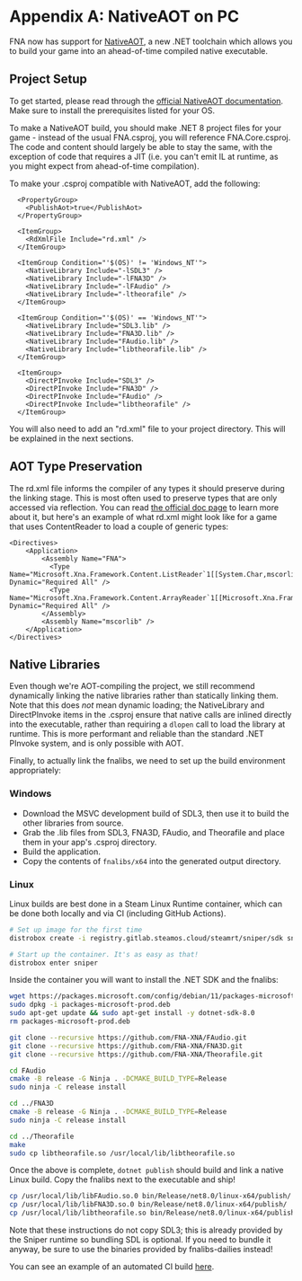 # Appendix A: NativeAOT on PC

FNA now has support for [NativeAOT](https://learn.microsoft.com/en-us/dotnet/core/deploying/native-aot/), a new .NET toolchain which allows you to build your game into an ahead-of-time compiled native executable.

## Project Setup

To get started, please read through the [official NativeAOT documentation](https://learn.microsoft.com/en-us/dotnet/core/deploying/native-aot/). Make sure to install the prerequisites listed for your OS.

To make a NativeAOT build, you should make .NET 8 project files for your game - instead of the usual FNA.csproj, you will reference FNA.Core.csproj. The code and content should largely be able to stay the same, with the exception of code that requires a JIT (i.e. you can't emit IL at runtime, as you might expect from ahead-of-time compilation).

To make your .csproj compatible with NativeAOT, add the following:
```
  <PropertyGroup>
    <PublishAot>true</PublishAot>
  </PropertyGroup>

  <ItemGroup>
    <RdXmlFile Include="rd.xml" />
  </ItemGroup>

  <ItemGroup Condition="'$(OS)' != 'Windows_NT'">
    <NativeLibrary Include="-lSDL3" />
    <NativeLibrary Include="-lFNA3D" />
    <NativeLibrary Include="-lFAudio" />
    <NativeLibrary Include="-ltheorafile" />
  </ItemGroup>

  <ItemGroup Condition="'$(OS)' == 'Windows_NT'">
    <NativeLibrary Include="SDL3.lib" />
    <NativeLibrary Include="FNA3D.lib" />
    <NativeLibrary Include="FAudio.lib" />
    <NativeLibrary Include="libtheorafile.lib" />
  </ItemGroup>

  <ItemGroup>
    <DirectPInvoke Include="SDL3" />
    <DirectPInvoke Include="FNA3D" />
    <DirectPInvoke Include="FAudio" />
    <DirectPInvoke Include="libtheorafile" />
  </ItemGroup>
```

You will also need to add an "rd.xml" file to your project directory. This will be explained in the next sections.

## AOT Type Preservation

The rd.xml file informs the compiler of any types it should preserve during the linking stage. This is most often used to preserve types that are only accessed via reflection. You can read [the official doc page](https://github.com/dotnet/runtimelab/blob/feature/NativeAOT/docs/using-nativeaot/rd-xml-format.md) to learn more about it, but here's an example of what rd.xml might look like for a game that uses ContentReader to load a couple of generic types:

```
<Directives>
    <Application>
        <Assembly Name="FNA">
          <Type Name="Microsoft.Xna.Framework.Content.ListReader`1[[System.Char,mscorlib]]" Dynamic="Required All" />
          <Type Name="Microsoft.Xna.Framework.Content.ArrayReader`1[[Microsoft.Xna.Framework.Vector3,FNA]]" Dynamic="Required All" />
        </Assembly>
        <Assembly Name="mscorlib" />
    </Application>
</Directives>
```

## Native Libraries

Even though we're AOT-compiling the project, we still recommend dynamically linking the native libraries rather than statically linking them. Note that this does _not_ mean dynamic loading; the NativeLibrary and DirectPInvoke items in the .csproj ensure that native calls are inlined directly into the executable, rather than requiring a `dlopen` call to load the library at runtime. This is more performant and reliable than the standard .NET PInvoke system, and is only possible with AOT.

Finally, to actually link the fnalibs, we need to set up the build environment appropriately:

### Windows

- Download the MSVC development build of SDL3, then use it to build the other libraries from source.
- Grab the .lib files from SDL3, FNA3D, FAudio, and Theorafile and place them in your app's .csproj directory.
- Build the application.
- Copy the contents of `fnalibs/x64` into the generated output directory.

### Linux

Linux builds are best done in a Steam Linux Runtime container, which can be done both locally and via CI (including GitHub Actions).

```sh
# Set up image for the first time
distrobox create -i registry.gitlab.steamos.cloud/steamrt/sniper/sdk sniper

# Start up the container. It's as easy as that!
distrobox enter sniper
```

Inside the container you will want to install the .NET SDK and the fnalibs:

```sh
wget https://packages.microsoft.com/config/debian/11/packages-microsoft-prod.deb -O packages-microsoft-prod.deb
sudo dpkg -i packages-microsoft-prod.deb
sudo apt-get update && sudo apt-get install -y dotnet-sdk-8.0
rm packages-microsoft-prod.deb
```

```sh
git clone --recursive https://github.com/FNA-XNA/FAudio.git
git clone --recursive https://github.com/FNA-XNA/FNA3D.git
git clone --recursive https://github.com/FNA-XNA/Theorafile.git

cd FAudio
cmake -B release -G Ninja . -DCMAKE_BUILD_TYPE=Release
sudo ninja -C release install

cd ../FNA3D
cmake -B release -G Ninja . -DCMAKE_BUILD_TYPE=Release
sudo ninja -C release install

cd ../Theorafile
make
sudo cp libtheorafile.so /usr/local/lib/libtheorafile.so
```

Once the above is complete, `dotnet publish` should build and link a native Linux build. Copy the fnalibs next to the executable and ship!

```sh
cp /usr/local/lib/libFAudio.so.0 bin/Release/net8.0/linux-x64/publish/
cp /usr/local/lib/libFNA3D.so.0 bin/Release/net8.0/linux-x64/publish/
cp /usr/local/lib/libtheorafile.so bin/Release/net8.0/linux-x64/publish/
```

Note that these instructions do not copy SDL3; this is already provided by the Sniper runtime so bundling SDL is optional. If you need to bundle it anyway, be sure to use the binaries provided by fnalibs-dailies instead!

You can see an example of an automated CI build [here](https://github.com/flibitijibibo/RogueLegacy1/blob/main/.github/workflows/ci.yml).

